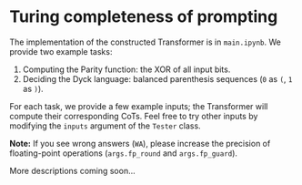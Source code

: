 # Turing completeness of prompting

The implementation of the constructed Transformer is in `main.ipynb`. We provide two example tasks:

1. Computing the Parity function: the XOR of all input bits.
2. Deciding the Dyck language: balanced parenthesis sequences (`0` as `(`, `1` as `)`).

For each task, we provide a few example inputs; the Transformer will compute their corresponding CoTs. Feel free to try other inputs by modifying the `inputs` argument of the `Tester` class. 

**Note:** If you see wrong answers (`WA`), please increase the precision of floating-point operations (`args.fp_round` and `args.fp_guard`).

More descriptions coming soon...
